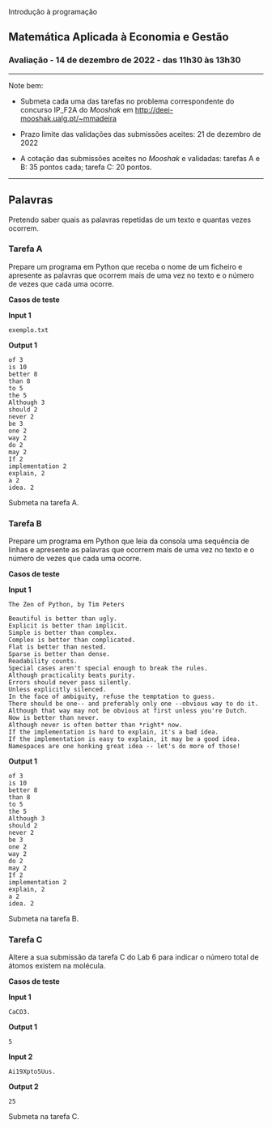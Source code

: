  Introdução à programação
## Matemática Aplicada à Economia e Gestão 
### Avaliação - 14 de dezembro de 2022 - das 11h30 às 13h30


<hr>
Note bem:

+ Submeta cada uma das tarefas no problema correspondente do concurso IP_F2A do *Mooshak* em http://deei-mooshak.ualg.pt/~mmadeira

+ Prazo limite das validações das submissões aceites: 21 de dezembro de 2022
+ A cotação das submissões aceites no *Mooshak* e validadas: tarefas A e B: 35 pontos cada; tarefa C: 20 pontos.
<hr>


## Palavras

Pretendo saber quais as palavras repetidas de um texto e quantas vezes ocorrem.


### Tarefa A

Prepare um programa em Python que receba o nome de um ficheiro e apresente as palavras que ocorrem mais de uma vez no texto e o número de vezes que cada uma ocorre.

**Casos de teste**

**Input 1**

```
exemplo.txt
```

**Output 1**

```
of 3
is 10
better 8
than 8
to 5
the 5
Although 3
should 2
never 2
be 3
one 2
way 2
do 2
may 2
If 2
implementation 2
explain, 2
a 2
idea. 2
```

Submeta na tarefa A.

### Tarefa B

Prepare um programa em Python que leia da consola uma sequência de linhas e apresente as palavras que ocorrem mais de uma vez no texto e o número de vezes que cada uma ocorre.


**Casos de teste**

**Input 1**

```
The Zen of Python, by Tim Peters

Beautiful is better than ugly.
Explicit is better than implicit.
Simple is better than complex.
Complex is better than complicated.
Flat is better than nested.
Sparse is better than dense.
Readability counts.
Special cases aren't special enough to break the rules.
Although practicality beats purity.
Errors should never pass silently.
Unless explicitly silenced.
In the face of ambiguity, refuse the temptation to guess.
There should be one-- and preferably only one --obvious way to do it.
Although that way may not be obvious at first unless you're Dutch.
Now is better than never.
Although never is often better than *right* now.
If the implementation is hard to explain, it's a bad idea.
If the implementation is easy to explain, it may be a good idea.
Namespaces are one honking great idea -- let's do more of those!
```

**Output 1**

```
of 3
is 10
better 8
than 8
to 5
the 5
Although 3
should 2
never 2
be 3
one 2
way 2
do 2
may 2
If 2
implementation 2
explain, 2
a 2
idea. 2
```

Submeta na tarefa B.

<div style="page-break-after: always"></div>


### Tarefa C

Altere a sua submissão da tarefa C do Lab 6 para indicar o número total de átomos existem na molécula.

**Casos de teste**

**Input 1**

```
CaCO3.
```

**Output 1**

```
5
```

**Input 2**

```
Ai19Xpto5Uus.
```

**Output 2**

```
25
```

Submeta na tarefa C.

<div style="page-break-after: always"></div>
